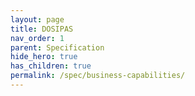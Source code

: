 ```yaml
---
layout: page
title: DOSIPAS
nav_order: 1
parent: Specification
hide_hero: true
has_children: true
permalink: /spec/business-capabilities/
---
```

